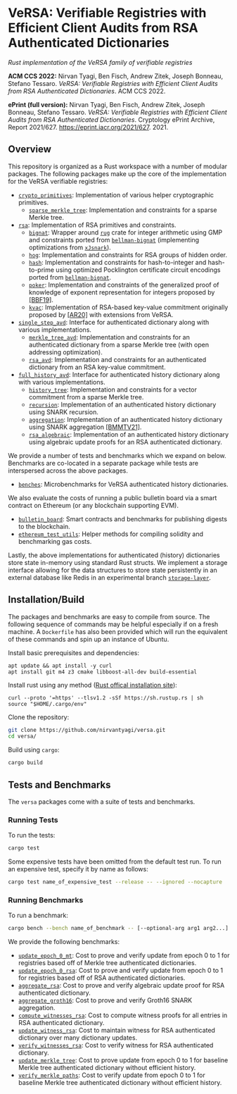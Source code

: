 # VeRSA: Verifiable Registries with Efficient Client Audits from RSA Authenticated Dictionaries

_Rust implementation of the VeRSA family of verifiable registries_ 

**ACM CCS 2022:**
Nirvan Tyagi, Ben Fisch, Andrew Zitek, Joseph Bonneau, Stefano Tessaro. _VeRSA: Verifiable Registries with Efficient Client Audits from RSA Authenticated Dictionaries_. ACM CCS 2022.

**ePrint (full version):**
Nirvan Tyagi, Ben Fisch, Andrew Zitek, Joseph Bonneau, Stefano Tessaro. _VeRSA: Verifiable Registries with Efficient Client Audits from RSA Authenticated Dictionaries_. Cryptology ePrint Archive, Report 2021/627. https://eprint.iacr.org/2021/627. 2021.

## Overview

This repository is organized as a Rust workspace with a number of modular packages.
The following packages make up the core of the implementation for the VeRSA verifiable registries:
* [`crypto_primitives`](crypto_primitives): Implementation of various helper cryptographic primitives.
  * [`sparse_merkle_tree`](crypto_primitives/src/sparse_merkle_tree): Implementation and constraints for a sparse Merkle tree.
* [`rsa`](rsa): Implementation of RSA primitives and constraints.
  * [`bignat`](rsa/src/bignat): Wrapper around [`rug`](https://docs.rs/rug/latest/rug/) crate for integer arithmetic using GMP and constraints ported from [`bellman-bignat`](https://github.com/alex-ozdemir/bellman-bignat) (implementing optimizations from [`xJsnark`](https://github.com/akosba/xjsnark)).
  * [`hog`](rsa/src/hog): Implementation and constraints for RSA groups of hidden order.
  * [`hash`](rsa/src/hash): Implementation and constraints for hash-to-integer and hash-to-prime using optimized Pocklington certificate circuit encodings ported from [`bellman-bignat`](https://github.com/alex-ozdemir/bellman-bignat).
  * [`poker`](rsa/src/poker): Implementation and constraints of the generalized proof of knowledge of exponent representation for integers proposed by [[BBF19]](https://eprint.iacr.org/2018/1188).
  * [`kvac`](rsa/src/kvac): Implementation of RSA-based key-value commitment originally proposed by [[AR20]](https://eprint.iacr.org/2020/1161) with extensions from VeRSA.
* [`single_step_avd`](single_step_avd): Interface for authenticated dictionary along with various implementations. 
  * [`merkle_tree_avd`](single_step_avd/src/merkle_tree_avd): Implementation and constraints for an authenticated dictionary from a sparse Merkle tree (with open addressing optimization).
  * [`rsa_avd`](single_step_avd/src/rsa_avd): Implementation and constraints for an authenticated dictionary from an RSA key-value commitment. 
* [`full_history_avd`](full_history_avd): Interface for authenticated history dictionary along with various implementations.
  * [`history_tree`](full_history_avd/src/history_tree): Implementation and constraints for a vector commitment from a sparse Merkle tree.
  * [`recursion`](full_history_avd/src/recursion): Implementation of an authenticated history dictionary using SNARK recursion.
  * [`aggregation`](full_history_avd/src/aggregation): Implementation of an authenticated history dictionary using SNARK aggregation [[BMMTV21]](https://eprint.iacr.org/2019/1177).
  * [`rsa_algebraic`](full_history_avd/src/rsa_algebraic): Implementation of an authenticated history dictionary using algebraic update proofs for an RSA authenticated dictionary.

We provide a number of tests and benchmarks which we expand on below.
Benchmarks are co-located in a separate package while tests are interspersed across the above packages.
* [`benches`](benches): Microbenchmarks for VeRSA authenticated history dictionaries.

We also evaluate the costs of running a public bulletin board via a smart contract on Ethereum (or any blockchain supporting EVM).
* [`bulletin_board`](bulletin_board): Smart contracts and benchmarks for publishing digests to the blockchain.
* [`ethereum_test_utils`](ethereum_test_utils): Helper methods for compiling solidity and benchmarking gas costs.

Lastly, the above implementations for authenticated (history) dictionaries store state in-memory using standard Rust structs.
We implement a storage interface allowing for the data structures to store state persistently in an external database like Redis in an experimental branch [`storage-layer`](https://github.com/nirvantyagi/versa/tree/storage-layer-poc/).

## Installation/Build

The packages and benchmarks are easy to compile from source. The following sequence of commands may be helpful especially if on a fresh machine. A `Dockerfile` has also been provided which will run the equivalent of these commands and spin up an instance of Ubuntu. 

Install basic prerequisites and dependencies:
```
apt update && apt install -y curl
apt install git m4 z3 cmake libboost-all-dev build-essential
```
Install rust using any method ([Rust offical installation site](https://www.rust-lang.org/tools/install)):
```
curl --proto '=https' --tlsv1.2 -sSf https://sh.rustup.rs | sh
source "$HOME/.cargo/env"
```

Clone the repository:
```bash
git clone https://github.com/nirvantyagi/versa.git
cd versa/
```

Build using `cargo`:
```bash
cargo build
```

## Tests and Benchmarks

The `versa` packages come with a suite of tests and benchmarks.

### Running Tests

To run the tests:
```bash
cargo test
```

Some expensive tests have been omitted from the default test run.
To run an expensive test, specify it by name as follows:
```bash
cargo test name_of_expensive_test --release -- --ignored --nocapture
```

### Running Benchmarks

To run a benchmark:
```bash
cargo bench --bench name_of_benchmark -- [--optional-arg arg1 arg2...]
```

We provide the following benchmarks:
* [`update_epoch_0_mt`](benches/benches/update_epoch_0_mt.rs): Cost to prove and verify update from epoch 0 to 1 for registries based off of Merkle tree authenticated dictionaries.
* [`update_epoch_0_rsa`](benches/benches/update_epoch_0_rsa.rs): Cost to prove and verify update from epoch 0 to 1 for registries based off of RSA authenticated dictionaries.
* [`aggregate_rsa`](benches/benches/aggregate_rsa.rs): Cost to prove and verify algebraic update proof for RSA authenticated dictionary.
* [`aggregate_groth16`](benches/benches/aggregate_groth16.rs): Cost to prove and verify Groth16 SNARK aggregation.
* [`compute_witnesses_rsa`](benches/benches/compute_witnesses_rsa.rs): Cost to compute witness proofs for all entries in RSA authenticated dictionary.
* [`update_witness_rsa`](benches/benches/update_witness_rsa.rs): Cost to maintain witness for RSA authenticated dictionary over many dictionary updates.
* [`verify_witnesses_rsa`](benches/benches/verify_witnesses_rsa.rs): Cost to verify witness for RSA authenticated dictionary.
* [`update_merkle_tree`](benches/benches/update_merkle_tree.rs): Cost to prove update from epoch 0 to 1 for baseline Merkle tree authenticated dictionary without efficient history.
* [`verify_merkle_paths`](benches/benches/verify_merkle_paths.rs): Cost to verify update from epoch 0 to 1 for baseline Merkle tree authenticated dictionary without efficient history.
